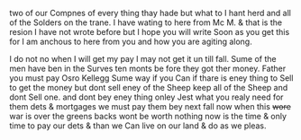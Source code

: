 two of our Compnes of every thing thay hade but what to I hant herd and all of the Solders on the trane. I have wating to here from Mc M. & that is the resion I have not wrote before but I hope you will write Soon as you get this for I am anchous to here from you and how you are agiting along. 

I do not no when I will get my pay I may not get it un till fall. Sume of the men have ben in the Surves ten monts be fore they got ther money. Father you must pay Osro Kellegg Sume way if you Can if thare is eney thing to Sell to get the money but dont sell eney of the Sheep keep all of the Sheep and dont Sell one. and dont bey eney thing onley Jest what you realy need for them dets & mortgages we must pay them bey next fall now when this ~~wore~~ war is over the greens backs wont be worth nothing  now is the time & only time to pay our dets & than we Can live on our land & do as we pleas.